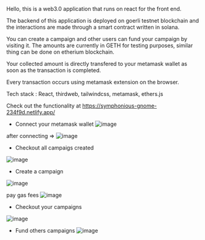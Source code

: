Hello, this is a web3.0 application that runs on react for the front end.

The backend of this application is deployed on goerli testnet blockchain and the interactions are made through a smart contract written in solana.

You can create a campaign and other users can fund your campaign by visiting it. 
The amounts are currently in GETH for testing purposes, similar thing can be done on etherium blockchain.

Your collected amount is directly transfered to your metamask wallet as soon as the transaction is completed.

Every transaction occurs using metamask extension on the browser.

Tech stack : React, thirdweb, tailwindcss, metamask, ethers.js


Check out the functionality at https://symphonious-gnome-234f9d.netlify.app/


* Connect your metamask wallet
![image](https://user-images.githubusercontent.com/88946197/215331452-1ddd7629-10dd-4980-a798-87b843a2c6ba.png)


after connecting => ![image](https://user-images.githubusercontent.com/88946197/215331758-2fdad03d-b222-4642-ae83-40333048902e.png)


* Checkout all campaigs created

![image](https://user-images.githubusercontent.com/88946197/215331769-f3de77e1-e8d3-4dc1-9ea1-c5aafd9a77d5.png)

* Create a campaign

![image](https://user-images.githubusercontent.com/88946197/215332321-a01e7674-2ce0-4776-b41f-992ef648e7f0.png)

 pay gas fees
 ![image](https://user-images.githubusercontent.com/88946197/215332347-69f39ce8-139e-4c77-9415-f8084a5fa01a.png)


* Checkout your campaigns

![image](https://user-images.githubusercontent.com/88946197/215332545-761000eb-77fc-473a-8eb3-b8035b2aacb2.png)


* Fund others campaigns
![image](https://user-images.githubusercontent.com/88946197/215332527-4945292b-e5c9-4ad8-b62f-268cecb2b222.png)




